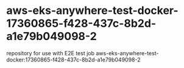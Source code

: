 # aws-eks-anywhere-test-docker-17360865-f428-437c-8b2d-a1e79b049098-2
repository for use with E2E test job aws-eks-anywhere-test-docker:17360865-f428-437c-8b2d-a1e79b049098-2
